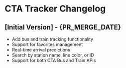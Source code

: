 # CTA Tracker Changelog

## [Initial Version] - {PR_MERGE_DATE}

- Add bus and train tracking functionality
- Support for favorites management
- Real-time arrival predictions
- Search by station name, line color, or ID
- Support for both CTA Bus and Train APIs